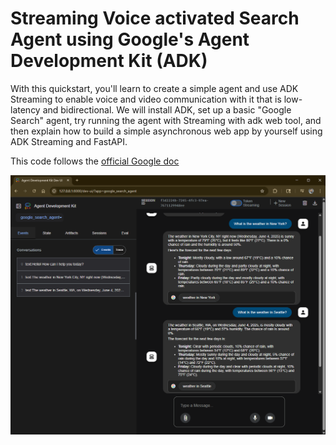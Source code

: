 # Streaming Voice activated Search Agent using Google's Agent Development Kit (ADK)

With this quickstart, you'll learn to create a simple agent and use ADK Streaming to enable voice and video communication with it that is low-latency and bidirectional. We will install ADK, set up a basic "Google Search" agent, try running the agent with Streaming with adk web tool, and then explain how to build a simple asynchronous web app by yourself using ADK Streaming and FastAPI.

This code follows the [official Google doc](https://google.github.io/adk-docs/get-started/streaming/quickstart-streaming/)

![Voice activated search agent](multi-tool-streaming-agent-weather-time.png)
